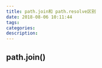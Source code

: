 ```yaml
---
title: path.join和 path.resolve区别
date: 2018-08-06 10:11:44
tags:
categories:
description:
---
```


<!-- more -->
<!-- markdownlint-disable MD041 MD002-->

## path.join()